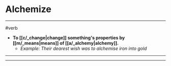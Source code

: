 # Alchemize
---
#verb
- **To [[c/_change|change]] something's properties by [[m/_means|means]] of [[a/_alchemy|alchemy]].**
	- _Example: Their dearest wish was to alchemise iron into gold_
---
---
